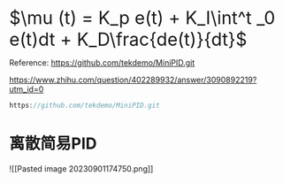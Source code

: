 
<font size = 6>$\mu (t) = K_p e(t) + K_I\int^t _0 e(t)dt + K_D\frac{de(t)}{dt}$  </font>

Reference: https://github.com/tekdemo/MiniPID.git

https://www.zhihu.com/question/402289932/answer/3090892219?utm_id=0
```cpp
https://github.com/tekdemo/MiniPID.git
```

# 离散简易PID
![[Pasted image 20230901174750.png]]